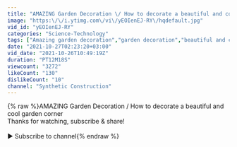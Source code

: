 ```yaml
---
title: "AMAZING Garden Decoration \/ How to decorate a beautiful and cool garden corner"
image: "https:\/\/i.ytimg.com\/vi\/yEOIenEJ-RY\/hqdefault.jpg"
vid_id: "yEOIenEJ-RY"
categories: "Science-Technology"
tags: ["Amazing garden decoration","garden decoration","beautiful and cool garden corner"]
date: "2021-10-27T02:23:20+03:00"
vid_date: "2021-10-26T10:49:19Z"
duration: "PT12M18S"
viewcount: "3272"
likeCount: "130"
dislikeCount: "10"
channel: "Synthetic Construction"
---
```

{% raw %}AMAZING Garden Decoration / How to decorate a beautiful and cool garden corner<br />Thanks for watching, subscribe &amp; share!<br /><br />► Subscribe to channel{% endraw %}
